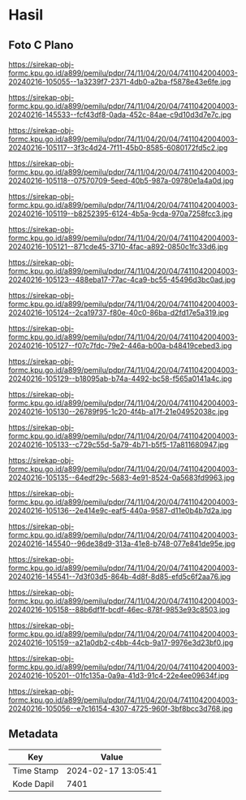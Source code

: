 # Hasil

## Foto C Plano

https://sirekap-obj-formc.kpu.go.id/a899/pemilu/pdpr/74/11/04/20/04/7411042004003-20240216-105055--1a3239f7-2371-4db0-a2ba-f5878e43e6fe.jpg

https://sirekap-obj-formc.kpu.go.id/a899/pemilu/pdpr/74/11/04/20/04/7411042004003-20240216-145533--fcf43df8-0ada-452c-84ae-c9d10d3d7e7c.jpg

https://sirekap-obj-formc.kpu.go.id/a899/pemilu/pdpr/74/11/04/20/04/7411042004003-20240216-105117--3f3c4d24-7f11-45b0-8585-6080172fd5c2.jpg

https://sirekap-obj-formc.kpu.go.id/a899/pemilu/pdpr/74/11/04/20/04/7411042004003-20240216-105118--07570709-5eed-40b5-987a-09780e1a4a0d.jpg

https://sirekap-obj-formc.kpu.go.id/a899/pemilu/pdpr/74/11/04/20/04/7411042004003-20240216-105119--b8252395-6124-4b5a-9cda-970a7258fcc3.jpg

https://sirekap-obj-formc.kpu.go.id/a899/pemilu/pdpr/74/11/04/20/04/7411042004003-20240216-105121--871cde45-3710-4fac-a892-0850c1fc33d6.jpg

https://sirekap-obj-formc.kpu.go.id/a899/pemilu/pdpr/74/11/04/20/04/7411042004003-20240216-105123--488eba17-77ac-4ca9-bc55-45496d3bc0ad.jpg

https://sirekap-obj-formc.kpu.go.id/a899/pemilu/pdpr/74/11/04/20/04/7411042004003-20240216-105124--2ca19737-f80e-40c0-86ba-d2fd17e5a319.jpg

https://sirekap-obj-formc.kpu.go.id/a899/pemilu/pdpr/74/11/04/20/04/7411042004003-20240216-105127--f07c7fdc-79e2-446a-b00a-b48419cebed3.jpg

https://sirekap-obj-formc.kpu.go.id/a899/pemilu/pdpr/74/11/04/20/04/7411042004003-20240216-105129--b18095ab-b74a-4492-bc58-f565a0141a4c.jpg

https://sirekap-obj-formc.kpu.go.id/a899/pemilu/pdpr/74/11/04/20/04/7411042004003-20240216-105130--26789f95-1c20-4f4b-a17f-21e04952038c.jpg

https://sirekap-obj-formc.kpu.go.id/a899/pemilu/pdpr/74/11/04/20/04/7411042004003-20240216-105133--c729c55d-5a79-4b71-b5f5-17a811680947.jpg

https://sirekap-obj-formc.kpu.go.id/a899/pemilu/pdpr/74/11/04/20/04/7411042004003-20240216-105135--64edf29c-5683-4e91-8524-0a5683fd9963.jpg

https://sirekap-obj-formc.kpu.go.id/a899/pemilu/pdpr/74/11/04/20/04/7411042004003-20240216-105136--2e414e9c-eaf5-440a-9587-d11e0b4b7d2a.jpg

https://sirekap-obj-formc.kpu.go.id/a899/pemilu/pdpr/74/11/04/20/04/7411042004003-20240216-145540--96de38d9-313a-41e8-b748-077e841de95e.jpg

https://sirekap-obj-formc.kpu.go.id/a899/pemilu/pdpr/74/11/04/20/04/7411042004003-20240216-145541--7d3f03d5-864b-4d8f-8d85-efd5c6f2aa76.jpg

https://sirekap-obj-formc.kpu.go.id/a899/pemilu/pdpr/74/11/04/20/04/7411042004003-20240216-105158--88b6df1f-bcdf-46ec-878f-9853e93c8503.jpg

https://sirekap-obj-formc.kpu.go.id/a899/pemilu/pdpr/74/11/04/20/04/7411042004003-20240216-105159--a21a0db2-c4bb-44cb-9a17-9976e3d23bf0.jpg

https://sirekap-obj-formc.kpu.go.id/a899/pemilu/pdpr/74/11/04/20/04/7411042004003-20240216-105201--01fc135a-0a9a-41d3-91c4-22e4ee09634f.jpg

https://sirekap-obj-formc.kpu.go.id/a899/pemilu/pdpr/74/11/04/20/04/7411042004003-20240216-105056--e7c16154-4307-4725-960f-3bf8bcc3d768.jpg


## Metadata

| Key        | Value               |
| ---------- | ------------------- |
| Time Stamp | 2024-02-17 13:05:41 |
| Kode Dapil | 7401                |



